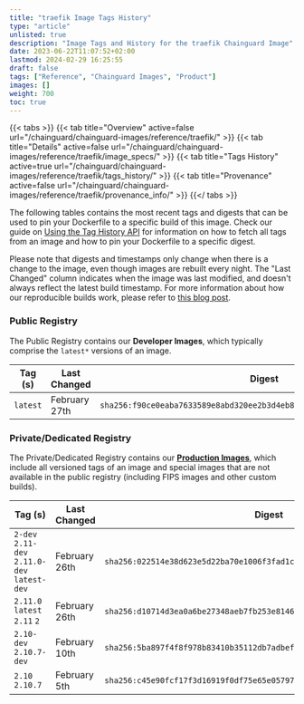 ```yaml
---
title: "traefik Image Tags History"
type: "article"
unlisted: true
description: "Image Tags and History for the traefik Chainguard Image"
date: 2023-06-22T11:07:52+02:00
lastmod: 2024-02-29 16:25:55
draft: false
tags: ["Reference", "Chainguard Images", "Product"]
images: []
weight: 700
toc: true
---
```


{{< tabs >}}
{{< tab title="Overview" active=false url="/chainguard/chainguard-images/reference/traefik/" >}}
{{< tab title="Details" active=false url="/chainguard/chainguard-images/reference/traefik/image_specs/" >}}
{{< tab title="Tags History" active=true url="/chainguard/chainguard-images/reference/traefik/tags_history/" >}}
{{< tab title="Provenance" active=false url="/chainguard/chainguard-images/reference/traefik/provenance_info/" >}}
{{</ tabs >}}

The following tables contains the most recent tags and digests that can be used to pin your Dockerfile to a specific build of this image. Check our guide on [Using the Tag History API](/chainguard/chainguard-images/using-the-tag-history-api/) for information on how to fetch all tags from an image and how to pin your Dockerfile to a specific digest.

Please note that digests and timestamps only change when there is a change to the image, even though images are rebuilt every night. The "Last Changed" column indicates when the image was last modified, and doesn't always reflect the latest build timestamp. For more information about how our reproducible builds work, please refer to [this blog post](https://www.chainguard.dev/unchained/reproducing-chainguards-reproducible-image-builds).

### Public Registry
The Public Registry contains our **Developer Images**, which typically comprise the `latest*` versions of an image.

| Tag (s)   | Last Changed  | Digest                                                                    |
|-----------|---------------|---------------------------------------------------------------------------|
|  `latest` | February 27th | `sha256:f90ce0eaba7633589e8abd320ee2b3d4eb88874f8c5d6a31c012b0cbb552fbb6` |


### Private/Dedicated Registry
The Private/Dedicated Registry contains our **[Production Images](https://www.chainguard.dev/chainguard-images)**, which include all versioned tags of an image and special images that are not available in the public registry (including FIPS images and other custom builds).

| Tag (s)                                       | Last Changed  | Digest                                                                    |
|-----------------------------------------------|---------------|---------------------------------------------------------------------------|
|  `2-dev` `2.11-dev` `2.11.0-dev` `latest-dev` | February 26th | `sha256:022514e38d623e5d22ba70e1006f3fad1cb9f357b1e15e9813768f1c745be9b6` |
|  `2.11.0` `latest` `2.11` `2`                 | February 26th | `sha256:d10714d3ea0a6be27348aeb7fb253e8146f93a400f2270ece4bf3b074a5d65b9` |
|  `2.10-dev` `2.10.7-dev`                      | February 10th | `sha256:5ba897f4f8f978b83410b35112db7adbef1a54b7d158a9a3e90a88139d52355b` |
|  `2.10` `2.10.7`                              | February 5th  | `sha256:c45e90fcf17f3d16919f0df75e65e05797985f34854971f03695e4c9bedf5bb9` |


